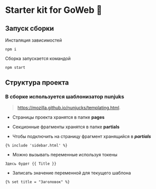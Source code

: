 # Starter kit for GoWeb 👾

## Запуск сборки

Инсталяция зависимостей

```
npm i
```

Сборка запускается командой

```
npm start
```

## Структура проекта

### В сборке используется шаблонизатор nunjuks

> https://mozilla.github.io/nunjucks/templating.html.

- Страницы проекта хранятся в папке **pages**

- Секционные фрагменты хранятся в папке **partials**

- Чтобы подключить на страницу фрагмент хранящийся в **_partials_**

```
{% include 'sidebar.html' %}
```

- Можно вызывать переменные используя токены

```
Здесь будет {{ Title }}
```

- Записать значение переменной для текущего шаблона

```
{% set title = "Заголовок" %}
```
